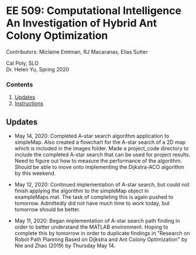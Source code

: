 # EE 509: Computational Intelligence <br> An Investigation of Hybrid Ant Colony Optimization 
Contributors: Miclaine Emtman, RJ Macaranas, Elias Sutter

Cal Poly, SLO  <br> Dr. Helen Yu, Spring 2020


### Contents
1. [Updates](#updates)
2. [Instructions](#instructions)


## Updates <a name="updates"></a>
- May 14, 2020: Completed A-star search algorithm application to simpleMap.
Also created a flowchart for the A-star search of a 2D map which is included
in the images folder. Made a project_code directory to include the completed
A-star search that can be used for project results. Need to figure out how
to measure the performance of the algorithm. Should be able to move onto
implementing the Dijkstra-ACO algorithm by this weekend.

- May 12, 2020: Continued implementation of A-star search, but could not finish
applying the algorithm to the simpleMap object in exampleMaps.mat. The task of
completing this is again pushed to tomorrow. Admittedly did not have much time
to work today, but tomorrow should be better.


- May 11, 2020: Began implementation of A-star search path finding in order
to better understand the MATLAB environment. Hoping to complete this by
tomorrow in order to duplicate findings in "Research on Robot Path Planning
Based on Dijkstra and Ant Colony Optimization" by Nie and Zhao (2019) by
Thursday May 14. 
